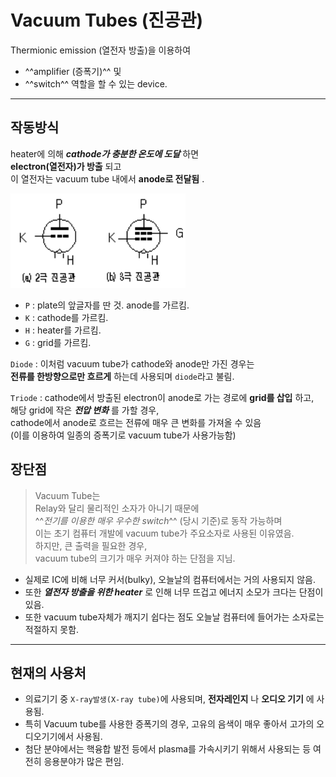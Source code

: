 # Vacuum Tubes (진공관)

Thermionic emission (열전자 방출)을 이용하여  

* ^^amplifier (증폭기)^^ 및 
* ^^switch^^ 역할을 할 수 있는 device.

***

## 작동방식

heater에 의해 ***cathode가 충분한 온도에 도달*** 하면  
**electron(열전자)가 방출** 되고  
이 열전자는 vacuum tube 내에서 **anode로 전달됨** . 

![vacuum_tube](imgs/vacuum_tube_diagram.png)

* `P` : plate의 앞글자를 딴 것. anode를 가르킴.
* `K` : cathode를 가르킴.
* `H` : heater를 가르킴.
* `G` : grid를 가르킴.

`Diode` 
: 이처럼 vacuum tube가 cathode와 anode만 가진 경우는  
**전류를 한방향으로만 흐르게** 하는데 사용되며 `diode`라고 불림. 

`Triode` 
: cathode에서 방출된 electron이 anode로 가는 경로에 **grid를 삽입** 하고,  
해당 grid에 작은 ***전압 변화*** 를 가할 경우,  
cathode에서 anode로 흐르는 전류에 매우 큰 변화를 가져올 수 있음  
(이를 이용하여 일종의 증폭기로 vacuum tube가 사용가능함) 

## 장단점

> Vacuum Tube는  
> Relay와 달리 물리적인 소자가 아니기 때문에  
^^*전기를 이용한 매우 우수한 switch*^^ (당시 기준)로 동작 가능하며  
> 이는 초기 컴퓨터 개발에 vacuum tube가 주요소자로 사용된 이유였음.  
> 하지만, 큰 출력을 필요한 경우,  
> vacuum tube의 크기가 매우 커져야 하는 단점을 지님.

* 실제로 IC에 비해 너무 커서(bulky), 오늘날의 컴퓨터에서는 거의 사용되지 않음.
* 또한 ***열전자 방출을 위한 heater*** 로 인해 너무 뜨겁고 에너지 소모가 크다는 단점이 있음.
* 또한 vacuum tube자체가 깨지기 쉽다는 점도 오늘날 컴퓨터에 들어가는 소자로는 적절하지 못함.

***

## 현재의 사용처

* 의료기기 중 `X-ray발생(X-ray tube)`에 사용되며, **전자레인지** 나 **오디오 기기** 에 사용됨.
* 특히 Vacuum tube를 사용한 증폭기의 경우, 고유의 음색이 매우 좋아서 고가의 오디오기기에서 사용됨.
* 첨단 분야에서는 핵융합 발전 등에서 plasma를 가속시키기 위해서 사용되는 등 여전히 응용분야가 많은 편임.